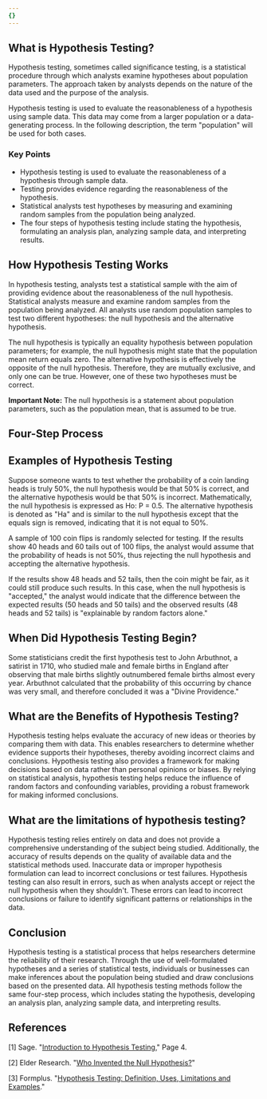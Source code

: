 ```yaml
---
{}
---
```


## What is Hypothesis Testing?

Hypothesis testing, sometimes called significance testing, is a statistical procedure through which analysts examine hypotheses about population parameters. The approach taken by analysts depends on the nature of the data used and the purpose of the analysis.

Hypothesis testing is used to evaluate the reasonableness of a hypothesis using sample data. This data may come from a larger population or a data-generating process. In the following description, the term "population" will be used for both cases.

### Key Points

- Hypothesis testing is used to evaluate the reasonableness of a hypothesis through sample data.
- Testing provides evidence regarding the reasonableness of the hypothesis.
- Statistical analysts test hypotheses by measuring and examining random samples from the population being analyzed.
- The four steps of hypothesis testing include stating the hypothesis, formulating an analysis plan, analyzing sample data, and interpreting results.

## How Hypothesis Testing Works

In hypothesis testing, analysts test a statistical sample with the aim of providing evidence about the reasonableness of the null hypothesis. Statistical analysts measure and examine random samples from the population being analyzed. All analysts use random population samples to test two different hypotheses: the null hypothesis and the alternative hypothesis.

The null hypothesis is typically an equality hypothesis between population parameters; for example, the null hypothesis might state that the population mean return equals zero. The alternative hypothesis is effectively the opposite of the null hypothesis. Therefore, they are mutually exclusive, and only one can be true. However, one of these two hypotheses must be correct.

**Important Note:** The null hypothesis is a statement about population parameters, such as the population mean, that is assumed to be true.

## Four-Step Process

## Examples of Hypothesis Testing

Suppose someone wants to test whether the probability of a coin landing heads is truly 50%, the null hypothesis would be that 50% is correct, and the alternative hypothesis would be that 50% is incorrect. Mathematically, the null hypothesis is expressed as Ho: P = 0.5. The alternative hypothesis is denoted as "Ha" and is similar to the null hypothesis except that the equals sign is removed, indicating that it is not equal to 50%.

A sample of 100 coin flips is randomly selected for testing. If the results show 40 heads and 60 tails out of 100 flips, the analyst would assume that the probability of heads is not 50%, thus rejecting the null hypothesis and accepting the alternative hypothesis.

If the results show 48 heads and 52 tails, then the coin might be fair, as it could still produce such results. In this case, when the null hypothesis is "accepted," the analyst would indicate that the difference between the expected results (50 heads and 50 tails) and the observed results (48 heads and 52 tails) is "explainable by random factors alone."

## When Did Hypothesis Testing Begin?

Some statisticians credit the first hypothesis test to John Arbuthnot, a satirist in 1710, who studied male and female births in England after observing that male births slightly outnumbered female births almost every year. Arbuthnot calculated that the probability of this occurring by chance was very small, and therefore concluded it was a "Divine Providence."

## What are the Benefits of Hypothesis Testing?

Hypothesis testing helps evaluate the accuracy of new ideas or theories by comparing them with data. This enables researchers to determine whether evidence supports their hypotheses, thereby avoiding incorrect claims and conclusions. Hypothesis testing also provides a framework for making decisions based on data rather than personal opinions or biases. By relying on statistical analysis, hypothesis testing helps reduce the influence of random factors and confounding variables, providing a robust framework for making informed conclusions.

## What are the limitations of hypothesis testing?

Hypothesis testing relies entirely on data and does not provide a comprehensive understanding of the subject being studied. Additionally, the accuracy of results depends on the quality of available data and the statistical methods used. Inaccurate data or improper hypothesis formulation can lead to incorrect conclusions or test failures. Hypothesis testing can also result in errors, such as when analysts accept or reject the null hypothesis when they shouldn't. These errors can lead to incorrect conclusions or failure to identify significant patterns or relationships in the data.

## Conclusion

Hypothesis testing is a statistical process that helps researchers determine the reliability of their research. Through the use of well-formulated hypotheses and a series of statistical tests, individuals or businesses can make inferences about the population being studied and draw conclusions based on the presented data. All hypothesis testing methods follow the same four-step process, which includes stating the hypothesis, developing an analysis plan, analyzing sample data, and interpreting results.

## References

[1] Sage. "[Introduction to Hypothesis Testing](https://www.sagepub.com/sites/default/files/upm-binaries/40007_Chapter8.pdf)," Page 4.

[2] Elder Research. "[Who Invented the Null Hypothesis?](https://www.elderresearch.com/blog/who-invented-the-null-hypothesis/)"

[3] Formplus. "[Hypothesis Testing: Definition, Uses, Limitations and Examples](https://www.formpl.us/blog/hypothesis-testing#:~:text=The%20most%20significant%20benefit%20of,%E2%80%9Cis%20or%20is%20not%E2%80%9D.)."